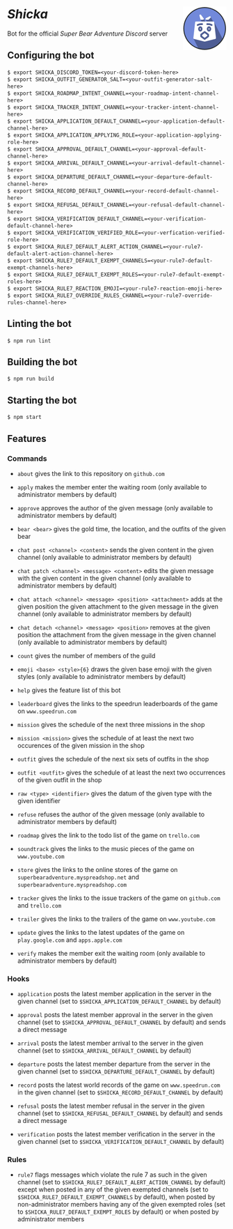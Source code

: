 # *Shicka* <img width="100" height="100" alt="" src="doc/logotypes/shicka-200x200.png" align="right"/>

Bot for the official *Super Bear Adventure* *Discord* server

## Configuring the bot

```shell
$ export SHICKA_DISCORD_TOKEN=<your-discord-token-here>
$ export SHICKA_OUTFIT_GENERATOR_SALT=<your-outfit-generator-salt-here>
$ export SHICKA_ROADMAP_INTENT_CHANNEL=<your-roadmap-intent-channel-here>
$ export SHICKA_TRACKER_INTENT_CHANNEL=<your-tracker-intent-channel-here>
$ export SHICKA_APPLICATION_DEFAULT_CHANNEL=<your-application-default-channel-here>
$ export SHICKA_APPLICATION_APPLYING_ROLE=<your-application-applying-role-here>
$ export SHICKA_APPROVAL_DEFAULT_CHANNEL=<your-approval-default-channel-here>
$ export SHICKA_ARRIVAL_DEFAULT_CHANNEL=<your-arrival-default-channel-here>
$ export SHICKA_DEPARTURE_DEFAULT_CHANNEL=<your-departure-default-channel-here>
$ export SHICKA_RECORD_DEFAULT_CHANNEL=<your-record-default-channel-here>
$ export SHICKA_REFUSAL_DEFAULT_CHANNEL=<your-refusal-default-channel-here>
$ export SHICKA_VERIFICATION_DEFAULT_CHANNEL=<your-verification-default-channel-here>
$ export SHICKA_VERIFICATION_VERIFIED_ROLE=<your-verfication-verified-role-here>
$ export SHICKA_RULE7_DEFAULT_ALERT_ACTION_CHANNEL=<your-rule7-default-alert-action-channel-here>
$ export SHICKA_RULE7_DEFAULT_EXEMPT_CHANNELS=<your-rule7-default-exempt-channels-here>
$ export SHICKA_RULE7_DEFAULT_EXEMPT_ROLES=<your-rule7-default-exempt-roles-here>
$ export SHICKA_RULE7_REACTION_EMOJI=<your-rule7-reaction-emoji-here>
$ export SHICKA_RULE7_OVERRIDE_RULES_CHANNEL=<your-rule7-override-rules-channel-here>
```

## Linting the bot

```shell
$ npm run lint
```

## Building the bot

```shell
$ npm run build
```

## Starting the bot

```shell
$ npm start
```

## Features

### Commands

- `about` gives the link to this repository on `github.com`

- `apply` makes the member enter the waiting room (only available to administrator members by default)

- `approve` approves the author of the given message (only available to administrator members by default)

- `bear <bear>` gives the gold time, the location, and the outfits of the given bear

- `chat post <channel> <content>` sends the given content in the given channel (only available to administrator members by default)

- `chat patch <channel> <message> <content>` edits the given message with the given content in the given channel (only available to administrator members by default)

- `chat attach <channel> <message> <position> <attachment>` adds at the given position the given attachment to the given message in the given channel (only available to administrator members by default)

- `chat detach <channel> <message> <position>` removes at the given position the attachment from the given message in the given channel (only available to administrator members by default)

- `count` gives the number of members of the guild

- `emoji <base> <style>{6}` draws the given base emoji with the given styles (only available to administrator members by default)

- `help` gives the feature list of this bot

- `leaderboard` gives the links to the speedrun leaderboards of the game on `www.speedrun.com`

- `mission` gives the schedule of the next three missions in the shop

- `mission <mission>` gives the schedule of at least the next two occurences of the given mission in the shop

- `outfit` gives the schedule of the next six sets of outfits in the shop

- `outfit <outfit>` gives the schedule of at least the next two occurrences of the given outfit in the shop

- `raw <type> <identifier>` gives the datum of the given type with the given identifier

- `refuse` refuses the author of the given message (only available to administrator members by default)

- `roadmap` gives the link to the todo list of the game on `trello.com`

- `soundtrack` gives the links to the music pieces of the game on `www.youtube.com`

- `store` gives the links to the online stores of the game on `superbearadventure.myspreadshop.net` and `superbearadventure.myspreadshop.com`

- `tracker` gives the links to the issue trackers of the game on `github.com` and `trello.com`

- `trailer` gives the links to the trailers of the game on `www.youtube.com`

- `update` gives the links to the latest updates of the game on `play.google.com` and `apps.apple.com`

- `verify` makes the member exit the waiting room (only available to administrator members by default)

### Hooks

- `application` posts the latest member application in the server in the given channel (set to `$SHICKA_APPLICATION_DEFAULT_CHANNEL` by default)

- `approval` posts the latest member approval in the server in the given channel (set to `$SHICKA_APPROVAL_DEFAULT_CHANNEL` by default) and sends a direct message

- `arrival` posts the latest member arrival to the server in the given channel (set to `$SHICKA_ARRIVAL_DEFAULT_CHANNEL` by default)

- `departure` posts the latest member departure from the server in the given channel (set to `$SHICKA_DEPARTURE_DEFAULT_CHANNEL` by default)

- `record` posts the latest world records of the game on `www.speedrun.com` in the given channel (set to `$SHICKA_RECORD_DEFAULT_CHANNEL` by default)

- `refusal` posts the latest member refusal in the server in the given channel (set to `$SHICKA_REFUSAL_DEFAULT_CHANNEL` by default) and sends a direct message

- `verification` posts the latest member verification in the server in the given channel (set to `$SHICKA_VERIFICATION_DEFAULT_CHANNEL` by default)

### Rules

- `rule7` flags messages which violate the rule 7 as such in the given channel (set to `$SHICKA_RULE7_DEFAULT_ALERT_ACTION_CHANNEL` by default) except when posted in any of the given exempted channels (set to `$SHICKA_RULE7_DEFAULT_EXEMPT_CHANNELS` by default), when posted by non-administrator members having any of the given exempted roles (set to `$SHICKA_RULE7_DEFAULT_EXEMPT_ROLES` by default) or when posted by administrator members
